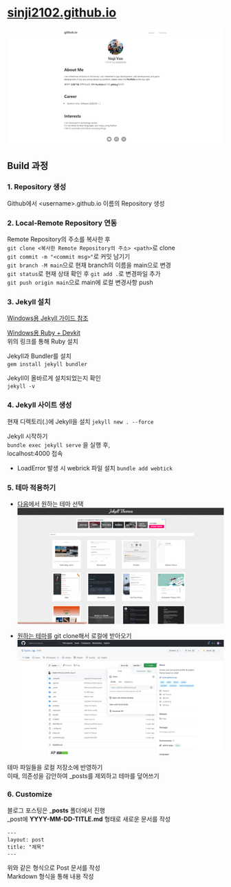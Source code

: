 # [sinji2102.github.io](https://sinji2102.github.io/)

![mainpage](assets/img/mainpage.jpg)

## Build 과정
### 1. Repository 생성
Github에서 \<username>.github.io 이름의 Repository 생성

### 2. Local-Remote Repository 연동
Remote Repository의 주소를 복사한 후  
`git clone <복사한 Remote Repository의 주소> <path>`로 clone  
`git commit -m "<commit msg>"`로 커밋 남기기  
`git branch -M main`으로 현재 branch의 이름을 main으로 변경  
`git status`로 현재 상태 확인 후 `git add .`로 변경파일 추가  
`git push origin main`으로 main에 로컬 변경사항 push  

### 3. Jekyll 설치
[Windows용 Jekyll 가이드 참조](https://jekyllrb-ko.github.io/docs/installation/windows/)

[Windows용 Ruby + Devkit](https://rubyinstaller.org/downloads/)  
위의 링크를 통해 Ruby 설치

Jekyll과 Bundler를 설치  
`gem install jekyll bundler`

Jekyll이 올바르게 설치되었는지 확인  
`jekyll -v`

### 4. Jekyll 사이트 생성
현재 디렉토리(.)에 Jekyll을 설치
`jekyll new . --force`

Jekyll 시작하기  
`bundle exec jekyll serve` 을 실행 후,  
localhost:4000 접속

* LoadError 발생 시 webrick 파일 설치
`bundle add webtick`

### 5. 테마 적용하기
- [다음](http://jekyllthemes.org/)에서 원하는 테마 선택
![JekyllThemes](assets/img/JekyllThemes.jpg)

- [원하는 테마](https://github.com/kssim/ap)를 git clone해서 로컬에 받아오기
![ThemeClone](assets/img/ThemeClone.jpg)

테마 파일들을 로컬 저장소에 반영하기  
이때, 의존성을 감안하여 _posts를 제외하고 테마를 덮어쓰기

### 6. Customize
블로그 포스팅은 ___posts__ 폴더에서 진행  
_post에 __YYYY-MM-DD-TITLE.md__ 형태로 새로운 문서를 작성
```
---
layout: post
title: "제목"
---
```
위와 같은 형식으로 Post 문서를 작성  
Markdown 형식을 통해 내용 작성
